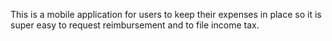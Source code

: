 This is a mobile application for users to keep their expenses in place so it is super easy to request reimbursement and to file income tax.